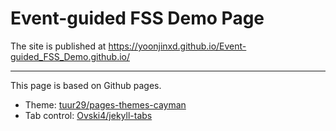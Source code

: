 # Event-guided FSS Demo Page

The site is published at https://yoonjinxd.github.io/Event-guided_FSS_Demo.github.io/

--- 

This page is based on Github pages.
- Theme: [tuur29/pages-themes-cayman](https://github.com/tuur29/pages-themes-cayman)
- Tab control: [Ovski4/jekyll-tabs](https://github.com/Ovski4/jekyll-tabs)